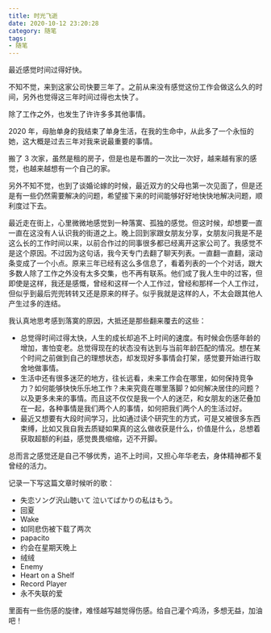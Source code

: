 ```yaml
---
title: 时光飞逝
date: 2020-10-12 23:20:28
category: 随笔
tags:
- 随笔
---
```


最近感觉时间过得好快。

不知不觉，来到这家公司快要三年了。之前从来没有感觉这份工作会做这么久的时间，另外也觉得这三年时间过得也太快了。

除了工作之外，也发生了许许多多其他事情。

2020 年，母胎单身的我结束了单身生活，在我的生命中，从此多了一个永恒的她，这大概是过去三年对我来说最重要的事情。

搬了 3 次家，虽然是租的房子，但是也是布置的一次比一次好，越来越有家的感觉，也越来越想有一个自己的家。

另外不知不觉，也到了谈婚论嫁的时候，最近双方的父母也第一次见面了，但是还是有一些仍然需要解决的问题，希望接下来的时间能够好好地快快地解决问题，顺利度过下去。

最近走在街上，心里微微地感觉到一种落寞、孤独的感觉。但这时候，却想要一直一直在这没有人认识我的街道之上。晚上回到家跟女朋友分享，女朋友问我是不是这么长的工作时间以来，以前合作过的同事很多都已经离开这家公司了。我感觉不是这个原因。不过因为这句话，我今天专门去翻了聊天列表。一直翻一直翻，滚动条变成了一个小点。原来三年已经有这么多信息了，看着列表的一个个对话，跟大多数人除了工作之外没有太多交集，也不再有联系。他们成了我人生中的过客，但即使是这样，我还是感慨，曾经和这样一个人工作过，曾经和那样一个人工作过，但似乎到最后兜兜转转又还是原来的样子。似乎我就是这样的人，不太会跟其他人产生过多的连结。

我认真地思考感到落寞的原因，大抵还是那些翻来覆去的这些：

- 总觉得时间过得太快，人生的成长却追不上时间的速度。有时候会伤感年龄的增加，害怕变老。总觉得现在的状态没有达到与当前年龄匹配的情况。想在某个时间之前做到自己的理想状态，却发现好多事情会打架，感觉要开始进行取舍地做事情。
- 生活中还有很多迷茫的地方，往长远看，未来工作会在哪里，如何保持竞争力？如何能够快快乐乐地工作？未来究竟在哪里落脚？如何解决居住的问题？以及更多未来的事情。而且这不仅仅是我一个人的迷茫，和女朋友的迷茫叠加在一起，各种事情是我们两个人的事情，如何把我们两个人的生活过好。
- 最近又想要有大段时间学习，比如通过读个研究生的方式，可是又被很多东西束缚，比如又我自我去质疑如果真的这么做收获是什么，价值是什么，总想着获取超额的利益，感觉畏畏缩缩，迈不开脚。

总而言之感觉还是自己不够优秀，追不上时间，又担心年华老去，身体精神都不复曾经的活力。

记录一下写这篇文章时候听的歌：

- 失恋ソング沢山聴いて 泣いてばかりの私はもう。
- 回夏
- Wake
- 如同悲伤被下载了两次
- papacito
- 约会在星期天晚上
- 绒绒
- Enemy
- Heart on a Shelf
- Record Player
- 永不失联的爱

里面有一些伤感的旋律，难怪越写越觉得伤感。给自己灌个鸡汤，多想无益，加油吧！
